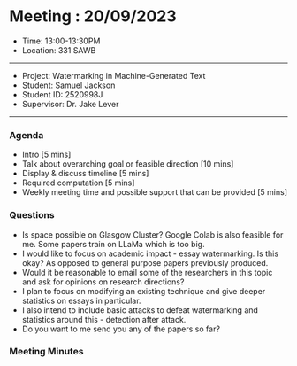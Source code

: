# Meeting : 20/09/2023

* Time: 13:00-13:30PM
* Location: 331 SAWB
----------

* Project: Watermarking in Machine-Generated Text
* Student: Samuel Jackson
* Student ID: 2520998J
* Supervisor: Dr. Jake Lever
----------

### Agenda

- Intro [5 mins]
- Talk about overarching goal or feasible direction [10 mins]
- Display & discuss timeline [5 mins]
- Required computation [5 mins]
- Weekly meeting time and possible support that can be provided [5 mins]

### Questions

- Is space possible on Glasgow Cluster? Google Colab is also feasible for me. Some papers train on LLaMa which is too big. 
- I would like to focus on academic impact - essay watermarking. Is this okay? As opposed to general purpose papers previously produced.
- Would it be reasonable to email some of the researchers in this topic and ask for opinions on research directions?
- I plan to focus on modifying an existing technique and give deeper statistics on essays in particular.
- I also intend to include basic attacks to defeat watermarking and statistics around this - detection after attack.
- Do you want to me send you any of the papers so far? 

### Meeting Minutes


